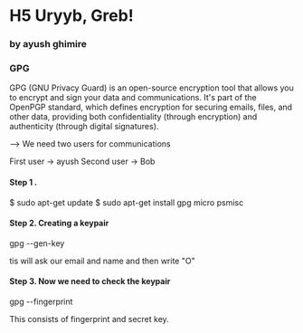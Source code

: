 # H5 Uryyb, Greb!
### by ayush ghimire

### GPG 
GPG (GNU Privacy Guard) is an open-source encryption tool that allows you to encrypt and sign your data and communications. It's part of the OpenPGP standard, which defines encryption for securing emails, files, and other data, providing both confidentiality (through encryption) and authenticity (through digital signatures).

--> We need two users for communications 

First user -> ayush 
Second user -> Bob

#### Step 1 . 


$ sudo apt-get update
$ sudo apt-get install gpg micro psmisc

#### Step 2.  Creating a keypair

gpg --gen-key

tis will ask our email and name and then write "O"

#### Step 3. Now we need to check the keypair

gpg --fingerprint

This consists of fingerprint and secret key.




